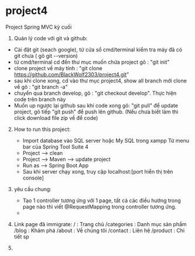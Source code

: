 # project4
Project Spring MVC kỳ cuối

1. Quản lý code với git và github: 
  * Cài đặt git (seach google), từ cửa sổ cmd/terminal kiểm tra máy đã có git chưa ( gõ git --version)
  * từ cmd/terminal cd đến thư mục muốn chứa project gõ : "git init"
  * clone project về máy tính : "git clone https://github.com/BlackWolf2303/project4.git"
  * sau khi clone xong, cd vào thư mục project4, show all branch mới clone về gõ : "git branch -a" 
  * chuyển qua branch develop, gõ : "git checkout develop". Thực hiện code trên branch này
  * Muốn up ngược lại github sau khi code xong gõ: "git pull" để update project, gõ tiếp "git push" để push lên github.
  (Nếu chưa biết làm thì click download file zip về để code)


2. How to run this project: 
    * Import database vào SQL server hoặc My SQL trong xampp
  Từ menu bar của Spring Tool Suite 4
    * Project  --> clean 
    * Project --> Maven --> update project
    * Run as --> Spring Boot App
    * Sau khi server chạy xong, truy cập localhost:[port hiển thị trên console]

3. yêu cầu chung: 
    * Tạo 1 controller tương ứng với 1 page, tất cả các điều hướng trong page nào thì viết @RequestMapping trong controller tương ứng.
    * 

4. Link page đã immigrate:
      /             : Trang chủ
      /categories   : Danh mục sản phẩm
      /blog         : Khám phá
      /about        : Về chúng tôi
      /contact      : Liên hệ
      /product      : Chi tiết sp

5. 
